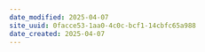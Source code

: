 ```yaml
---
date_modified: 2025-04-07
site_uuid: 0facce53-1aa0-4c0c-bcf1-14cbfc65a988
date_created: 2025-04-07
---
```


